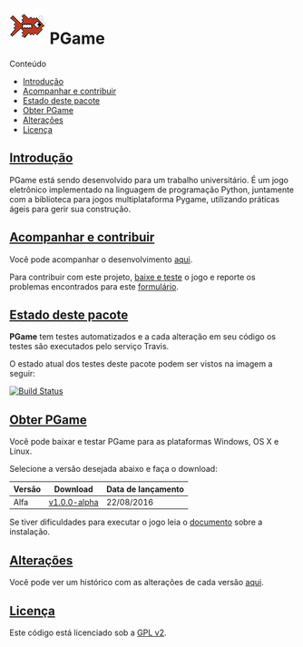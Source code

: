 ![logo][] PGame
===============

Conteúdo
* [Introdução][lk-introducao]
* [Acompanhar e contribuir][lk-acompanhar-contribuir]
* [Estado deste pacote][lk-estado-deste-pacote]
* [Obter PGame][lk-obter-pgame]
* [Alterações][lk-alteracoes]
* [Licença][lk-licen]

[lk-introducao]: #introdução
[lk-acompanhar-contribuir]: #acompanhar-e-contribuir
[lk-estado-deste-pacote]: #estado-deste-pacote
[lk-obter-pgame]: #obter-pgame
[lk-alteracoes]: #alterações
[lk-licen]: #licença

[Introdução][lk-introducao]
----------

PGame está sendo desenvolvido para um trabalho universitário. É um jogo eletrônico implementado na linguagem de programação Python, juntamente com a biblioteca para jogos multiplataforma Pygame, utilizando práticas ágeis para gerir sua construção.

[logo]: https://github.com/GamerVicioX/PGame/blob/master/assets/logo/logo_64.png?raw=true "Logo"

[Acompanhar e contribuir][lk-acompanhar-contribuir]
-----------------------

Você pode acompanhar o desenvolvimento [aqui][lk-desenvolvimento].

Para contribuir com este projeto, [baixe e teste][lk-testar] o jogo e reporte os problemas encontrados para este [formulário][lk-formulario].

[lk-desenvolvimento]: https://goo.gl/1E4qF9
[lk-formulario]: https://goo.gl/forms/j8f5sZNhtE3IC5EB2
[lk-testar]: #obter-pgame

[Estado deste pacote][lk-estado-deste-pacote]
-------------------

**PGame** tem testes automatizados e a cada alteração em seu código os testes são executados pelo serviço Travis.

O estado atual dos testes deste pacote podem ser vistos na imagem a seguir:

[![Build Status](https://travis-ci.org/GamerVicioX/PGame.svg?branch=master)](https://travis-ci.org/GamerVicioX/PGame)

[Obter PGame][lk-obter-pgame]
-------

Você pode baixar e testar PGame para as plataformas Windows, OS X e Linux.

Selecione a versão desejada abaixo e faça o download:

| Versão                       | Download                | Data de lançamento |
|------------------------------|-------------------------|--------------------|
| Alfa                         | [v1.0.0-alpha][rl-alfa] | 22/08/2016         |

Se tiver dificuldades para executar o jogo leia o [documento][in-jogo] sobre a instalação.

[rl-alfa]: https://github.com/GamerVicioX/PGame/releases/download/v1.0.0-alpha/PGame-1.0.0-alpha.zip
[in-jogo]: https://github.com/GamerVicioX/PGame/blob/master/docs/INSTRUCTIONS.md

[Alterações][lk-alteracoes]
----------

Você pode ver um histórico com as alterações de cada versão [aqui][ls-alteracoes].

[ls-alteracoes]: https://github.com/GamerVicioX/PGame/blob/master/CHANGELOG.md

[Licença][lk-licen]
-------

Este código está licenciado sob a [GPL v2][lk-licenca].

[lk-licenca]: https://github.com/GamerVicioX/PGame/blob/master/LICENSE.md